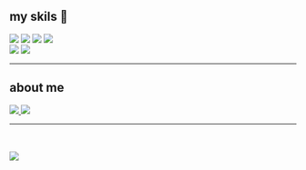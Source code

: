## my skils 👋
  <p></p>
    <div>
      <img src="https://img.shields.io/badge/github-181717?style=for-the-badge&logo=github&logoColor=white">
      <img src="https://img.shields.io/badge/Python-3776AB?style=for-the-badge&logo=Python&logoColor=white">
      <img src="https://img.shields.io/badge/HTML-239120?style=for-the-badge&logo=html5&logoColor=white">
      <img src="https://img.shields.io/badge/Javascript-F7DF1E?style=for-the-badge&logo=Javascript&logoColor=white">
    </div>
    <div>
      <img src='https://img.shields.io/badge/React-20232A?style=for-the-badge&logo=react&logoColor=61DAFB'>
      <img src='https://img.shields.io/badge/CSS-239120?&style=for-the-badge&logo=css3&logoColor=white'>
    </div>
    <hr>
    
   <h2>about me </h2>
    <a href='https://www.instagram.com/kimu_yj/'>
      <img src="https://img.shields.io/badge/Instagram-E4405F?style=for-the-badge&logo=instagram&logoColor=white">
    </a>
    <a href='https://yong08.notion.site/451eba842c3441cc97c5a7f49f511cbe?pvs=4'>
      <img src="https://img.shields.io/badge/Notion-000000?style=for-the-badge&logo=notion&logoColor=white">
    </a>
    <hr>
    <br>
    <br>
    <img src='https://github-readme-stats.vercel.app/api/top-langs/?username=Yongjin081002&theme=blue-green'>


